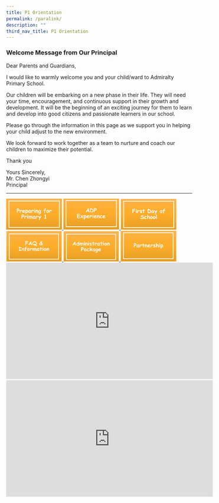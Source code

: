 ```yaml
---
title: P1 Orientation
permalink: /paralink/
description: ""
third_nav_title: P1 Orientation
---
```

### Welcome Message from Our Principal

Dear Parents and Guardians,  

I would like to warmly welcome you and your child/ward to Admiralty Primary School.&nbsp;

Our children will be embarking on a new phase in their life. They will need your time, encouragement, and continuous support in their growth and development. It will be the beginning of an exciting journey for them to learn and develop into good citizens and passionate learners in our school.

Please go through the information in this page as we support you in helping your child adjust to the new environment.&nbsp;

We look forward to work together as a team to nurture and coach our children to maximize their potential.

Thank you

Yours Sincerely, <br>
Mr. Chen Zhongyi <br>
Principal

***


<a href="https://ogp-admiraltypri-staging.netlify.app/programmes/p1-orientation/preparing-for-primary-1/">
	<img src="/images/preparing%20for%20primary%201.png" style="width:30%">
</a>

<a href="https://ogp-admiraltypri-staging.netlify.app/programmes/p1-orientation/adp-experience/">
	<img src="/images/ADP.png" style="width:30%">
</a>

<a href="https://ogp-admiraltypri-staging.netlify.app/programmes/p1-orientation/first-day-of-school/">
	<img src="/images/first%20day%20of%20school.png" style="width:30%">
</a>

<a href="https://ogp-admiraltypri-staging.netlify.app/programmes/p1-orientation/orientation-information/">
	<img src="/images/FAQ.png" style="width:30%">
</a>

<a href="https://ogp-admiraltypri-staging.netlify.app/programmes/p1-orientation/p1-administration-package/">
	<img src="/images/administration%20package.png" style="width:30%">
</a>

<a href="https://ogp-admiraltypri-staging.netlify.app/programmes/p1-orientation/partnership/">
	<img src="/images/partnership.png" style="width:30%">
</a>

<center><iframe width="560" height="315" src="https://www.youtube.com/embed/2x0qTnb_WzQ" title="YouTube video player" frameborder="0" allow="accelerometer; autoplay; clipboard-write; encrypted-media; gyroscope; picture-in-picture" allowfullscreen=""></iframe></center>

<center><iframe width="560" height="315" src="https://www.youtube.com/embed/x4Ccr0SecHM" title="YouTube video player" frameborder="0" allow="accelerometer; autoplay; clipboard-write; encrypted-media; gyroscope; picture-in-picture" allowfullscreen=""></iframe></center>